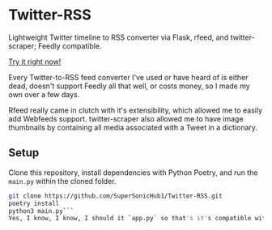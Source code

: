 # Twitter-RSS
Lightweight Twitter timeline to RSS converter via Flask, rfeed, and twitter-scraper; Feedly compatible.

[Try it right now!](https://Twitter-RSS.supersonichub1.repl.co)

Every Twitter-to-RSS feed converter I've used or have heard of is either dead, doesn't support Feedly all that well, or costs money, so I made my own over a few days.

Rfeed really came in clutch with it's extensibility, which allowed me to easily add Webfeeds support. twitter-scraper also allowed me to have image thumbnails by containing all media associated with a Tweet in a dictionary.

## Setup

Clone this repository, install dependencies with Python Poetry, and run the `main.py` within the cloned folder.
```bash
git clone https://github.com/SuperSonicHub1/Twitter-RSS.git
poetry install
python3 main.py```
Yes, I know, I know, I should it `app.py` so that's it's compatible with `flask run`, but this was a project originally hosted on Repl.it, and having custom run commands on there can be irritating sometimes, so deal with it or just change the name of one file yourself. Also, if you are actually considering deploying this app, please remove `app.run()` from `main.py` and use a real WSGI server.
